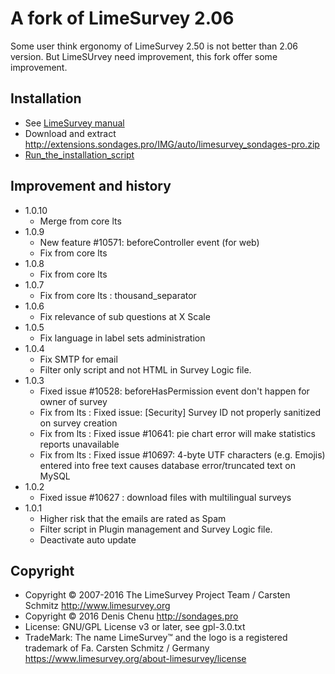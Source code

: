 # A fork of LimeSurvey 2.06 #

Some user think ergonomy of LimeSurvey 2.50 is not better than 2.06 version. But LimeSUrvey need improvement, this fork offer some improvement.

## Installation ##
- See [LimeSurvey manual](https://manual.limesurvey.org/Installation)
- Download and extract <http://extensions.sondages.pro/IMG/auto/limesurvey_sondages-pro.zip>
- [Run_the_installation_script](https://manual.limesurvey.org/Installation#Run_the_installation_script)


## Improvement and history ##
* 1.0.10
    * Merge from core lts
* 1.0.9
    * New feature #10571: beforeController event (for web)
    * Fix from core lts
* 1.0.8
    * Fix from core lts
* 1.0.7
    * Fix from core lts : thousand_separator
* 1.0.6
    * Fix relevance of sub questions at X Scale
* 1.0.5
    * Fix language in label sets administration
* 1.0.4
    * Fix SMTP for email
    * Filter only script and not HTML in Survey Logic file.
* 1.0.3
    * Fixed issue #10528: beforeHasPermission event don't happen for owner of survey
    * Fix from lts : Fixed issue: [Security] Survey ID not properly sanitized on survey creation
    * Fix from lts : Fixed issue #10641: pie chart error will make statistics reports unavailable
    * Fix from lts : Fixed issue #10697: 4-byte UTF characters (e.g. Emojis) entered into free text causes database error/truncated text on MySQL
* 1.0.2
    * Fixed issue #10627 : download files with multilingual surveys
* 1.0.1
    * Higher risk that the emails are rated as Spam
    * Filter script in Plugin management and Survey Logic file.
    * Deactivate auto update


## Copyright ##
- Copyright © 2007-2016 The LimeSurvey Project Team / Carsten Schmitz <http://www.limesurvey.org>
- Copyright © 2016 Denis Chenu <http://sondages.pro>
- License: GNU/GPL License v3 or later, see gpl-3.0.txt
- TradeMark: The name LimeSurvey™ and the logo is a registered trademark of Fa. Carsten Schmitz / Germany <https://www.limesurvey.org/about-limesurvey/license>
